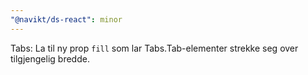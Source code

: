 ```yaml
---
"@navikt/ds-react": minor
---
```


Tabs: La til ny prop `fill` som lar Tabs.Tab-elementer strekke seg over tilgjengelig bredde.
